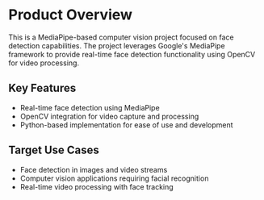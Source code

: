 # Product Overview

This is a MediaPipe-based computer vision project focused on face detection capabilities. The project leverages Google's MediaPipe framework to provide real-time face detection functionality using OpenCV for video processing.

## Key Features
- Real-time face detection using MediaPipe
- OpenCV integration for video capture and processing
- Python-based implementation for ease of use and development

## Target Use Cases
- Face detection in images and video streams
- Computer vision applications requiring facial recognition
- Real-time video processing with face tracking